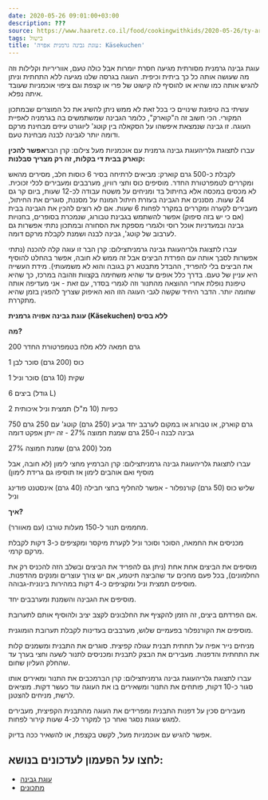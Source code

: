 ```yaml
---
date: 2020-05-26 09:01:00+03:00
description: ???
source: https://www.haaretz.co.il/food/cookingwithkids/2020-05-26/ty-article/0000017f-f8e2-d47e-a37f-f9fe02790000
tags: בישול
title: 'עוגת גבינה גרמנית אפויה: Käsekuchen'
---
```


עוגת גבינה גרמנית מסורתית מגיעה חסרת יומרות אבל כולה טעם, אווריריות וקלילות וזה מה שעושה אותה כל כך ביתית וכיפית. העוגה בגרסה שלנו מגיעה ללא התחתית וניתן להגיש אותה כמו שהיא או להוסיף לה קישוט של פרי או קצפת וגם ציפוי אוכמניות שעובד איתה נפלא.

עשיתי בה טיפונת שינויים כי בכל זאת לא ממש ניתן להשיג את כל המוצרים שבמתכון המקורי. הכי חשוב זה ה"קוארק", כלומר הגבינה שמשתמשים בה בגרמניה לאפיית העוגה. זו גבינה שנמצאת איפשהו על הסקאלה בין קוטג' ליוגורט עיזים מבחינת מרקם ודומה יותר לגבינה לבנה מבחינת טעם.

 עברו לתצוגת גלריהעוגת גבינה גרמנית עם אוכמניות מעל צילום: קרן הבר**אפשר להכין קוארק בבית די בקלות, זה רק מצריך סבלנות:**

לקבלת כ-500 גרם קוארק: מביאים לרתיחה בסיר 6 כוסות חלב, מסירים מהאש ומקררים לטמפרטורת החדר. מוסיפים כוס וחצי רוויון, מערבבים ומעבירים לכלי זכוכית. לא מכסים במכסה אלא בחיתול בד ומניחים על משטח עבודה לכ-12 שעות, ביום קר גם 24 שעות. מסננים את הגבינה בעזרת חיתול המונח על מסננת, סוגרים את החיתול, מעבירים לקערה ומקררים במקרר לפחות 6 שעות. אם לא רוצים להכין את הגבינה בבית (אם כי יש בזה סיפוק) אפשר להשתמש בגבינת טבורוג, שנמכרת בסופרים, בחנויות גבינה ובמעדניות אוכל רוסי ולגמרי מספקת את הסחורה ובמתכון נתתי אפשרות גם לערבוב של קוטג', גבינה לבנה ושמנת לקבלת מרקם דומה.

 עברו לתצוגת גלריהעוגת גבינה גרמניתצילום: קרן הבר זו עוגה קלה להכנה (נתתי אפשרות לסבך אותה עם הפרדת הביצים אבל זה ממש לא חובה, אפשר בהחלט להוסיף את הביצים בלי להפריד, ההבדל מתבטא רק בגובה והוא לא משמעותי). מידת העשייה היא עניין של טעם. בדרך כלל אופים עד שהיא משחימה בקצוות וזהובה במרכז, כך שהיא טיפונת נופלת אחרי ההוצאה מהתנור וזה לגמרי בסדר, עם זאת - אני מעדיפה אותה שחומה יותר. הדבר היחיד שקשה לגבי העוגה הזו הוא האיפוק שצריך להפגין בזמן שהיא מתקררת.

**עוגת גבינה אפויה גרמנית (Käsekuchen) ללא בסיס**

**מה?**

200 גרם חמאה ללא מלח בטמפרטורת החדר

1 כוס (200 גרם) סוכר לבן

1 שקית (10 גרם) סוכר וניל

6 ביצים (גודל L)

2 כפיות (10 מ"ל) תמצית וניל איכותית

750 גרם קוארק, או טבורוג או במקום לערבב יחד גביע (250 גרם) קוטג' עם 250 גרם גבינה לבנה ו-250 גרם שמנת חמוצה 27% - זה ייתן אפקט דומה

מכל (200 גרם) שמנת חמוצה 27%

 עברו לתצוגת גלריהעוגת גבינה גרמניתצילום: קרן הברמיץ מחצי לימון (לא חובה, אבל מוסיף ואם אוהבים לימון אז תוסיפו גם גרידת לימון)

שליש כוס (50 גרם) קורנפלור - אפשר להחליף בחצי חבילה (40 גרם) אינסטנט פודינג וניל

**איך?**

מחממים תנור ל-150 מעלות טורבו (עם מאוורר).

מכניסים את החמאה, הסוכר וסוכר וניל לקערת מיקסר ומקציפים כ-3 דקות לקבלת מרקם קרמי.

מוסיפים את הביצים אחת אחת (ניתן גם להפריד את הביצים ובשלב הזה להכניס רק את החלמונים), בכל פעם מחכים עד שהביצה תיטמע, אם יש צורך עוצרים ומנקים מהדפנות. מוסיפים תמצית וניל ומקציפים כ-4 דקות במהירות בינונית-גבוהה.

מוסיפים את הגבינה והשמנת ומערבבים יחד.

אם הפרדתם ביצים, זה הזמן להקציף את החלבונים לקצב יציב ולהוסיף אותם לתערובת.

מוסיפים את הקורנפלור בפעמיים שלוש, מערבבים בעדינות לקבלת תערובת הומוגנית.

מניחים נייר אפיה על תחתית תבנית עגולה קפיצית. סוגרים את התבנית ומשמנים קלות את התחתית והדפנות. מעבירים את הבצק לתבנית ומכניסים לתנור לשעה וחצי בערך עד שהחלק העליון שחום.

 עברו לתצוגת גלריהעוגת גבינה גרמניתצילום: קרן הברמכבים את התנור ומאירים אותו סגור כ-10 דקות, פותחים את התנור ומשאירים בו את העוגה עוד כעשר דקות. מוציאים לרשת, מניחים להצטנן.

מעבירים סכין על דפנות התבנית ומפרידים את העוגה מהתבנית הקפיצית, מעבירים למגש עוגות נסגר ואחר כך למקרר לכ-4 שעות קירור לפחות.

אפשר להגיש עם אוכמניות מעל, לקשט בקצפת, או להשאיר ככה בדיוק.

לחצו על הפעמון לעדכונים בנושא:
------------------------------

* [עוגת גבינה](/ty-tag/cheesecake-0000017f-da2c-dea8-a77f-de6e4c2e0000)
* [מתכונים](/ty-tag/recipes-0000017f-da28-dea8-a77f-de6a4ba50000)